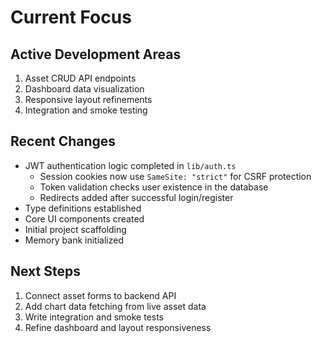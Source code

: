 # Current Focus

## Active Development Areas
1. Asset CRUD API endpoints
2. Dashboard data visualization
3. Responsive layout refinements
4. Integration and smoke testing

## Recent Changes
- JWT authentication logic completed in `lib/auth.ts`
  - Session cookies now use `SameSite: "strict"` for CSRF protection
  - Token validation checks user existence in the database
  - Redirects added after successful login/register
- Type definitions established
- Core UI components created
- Initial project scaffolding
- Memory bank initialized

## Next Steps
1. Connect asset forms to backend API
2. Add chart data fetching from live asset data
3. Write integration and smoke tests
4. Refine dashboard and layout responsiveness
